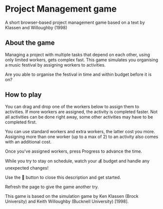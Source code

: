 # Project Management game
A short browser-based project management game based on a text by Klassen and Willoughby (1998)

## About the game

Managing a project with multiple tasks that depend on each other, using only limited workers, gets complex fast. This game simulates you organising a music festival by assigning workers to activities.

Are you able to organise the festival in time and within budget before it is on?

## How to play

You can drag and drop one of the workers below to assign them to activities. If more workers are assigned, the activity is completed faster. Not all activities can be done right away, some other activities may have to be completed first.

You can use standard workers and extra workers, the latter cost you more. Assigning more than one worker (up to a max of 2) to an activity also comes with an additional cost.

Once you've assigned workers, press Progress to advance the time.

While you try to stay on schedule, watch your 💰 budget and handle any unexpected changes!

Use the 🔺 button to close this description and get started.

Refresh the page to give the game another try.

This game is based on the simulation game by Ken Klassen (Brock University) and Keith Willoughby (Bucknell University) [1998].
